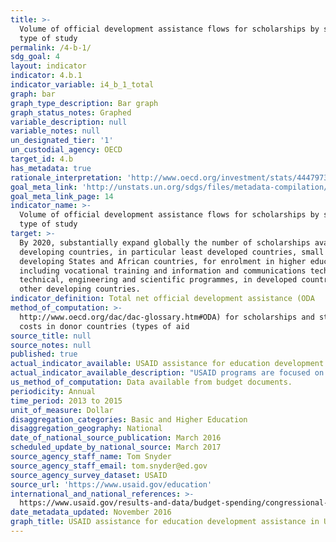```yaml
---
title: >-
  Volume of official development assistance flows for scholarships by sector and
  type of study
permalink: /4-b-1/
sdg_goal: 4
layout: indicator
indicator: 4.b.1
indicator_variable: i4_b_1_total
graph: bar
graph_type_description: Bar graph
graph_status_notes: Graphed
variable_description: null
variable_notes: null
un_designated_tier: '1'
un_custodial_agency: OECD
target_id: 4.b
has_metadata: true
rationale_interpretation: 'http://www.oecd.org/investment/stats/44479737.pdf'
goal_meta_link: 'http://unstats.un.org/sdgs/files/metadata-compilation/Metadata-Goal-4.pdf'
goal_meta_link_page: 14
indicator_name: >-
  Volume of official development assistance flows for scholarships by sector and
  type of study
target: >-
  By 2020, substantially expand globally the number of scholarships available to
  developing countries, in particular least developed countries, small island
  developing States and African countries, for enrolment in higher education,
  including vocational training and information and communications technology,
  technical, engineering and scientific programmes, in developed countries and
  other developing countries.
indicator_definition: Total net official development assistance (ODA
method_of_computation: >-
  http://www.oecd.org/dac/dac-glossary.htm#ODA) for scholarships and student
  costs in donor countries (types of aid
source_title: null
source_notes: null
published: true
actual_indicator_available: USAID assistance for education development assistance
actual_indicator_available_description: "USAID programs are focused on: Improving reading skills in primary schools; Strengthening higher education and workforce development programs;Expanding access to education in regions witnessing crisis and conflict;  and Fostering innovation in education through All Children Reading. Variable            Label i4_b_1_total\tDevelopment assistance, total education i4_b_1_basic\tDevelopment assistance, basic education i4_b_1_higher\tDevelopment assistance, higher education"
us_method_of_computation: Data available from budget documents.
periodicity: Annual
time_period: 2013 to 2015
unit_of_measure: Dollar
disaggregation_categories: Basic and Higher Education
disaggregation_geography: National
date_of_national_source_publication: March 2016
scheduled_update_by_national_source: March 2017
source_agency_staff_name: Tom Snyder
source_agency_staff_email: tom.snyder@ed.gov
source_agency_survey_dataset: USAID
source_url: 'https://www.usaid.gov/education'
international_and_national_references: >-
  https://www.usaid.gov/results-and-data/budget-spending/congressional-budget-justification
date_metadata_updated: November 2016
graph_title: USAID assistance for education development assistance in UK dollars
---
```

